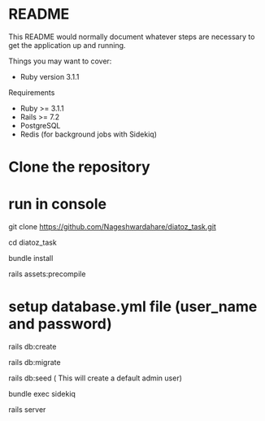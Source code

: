# README

This README would normally document whatever steps are necessary to get the
application up and running.

Things you may want to cover:

* Ruby version
    3.1.1

Requirements

- Ruby >= 3.1.1
- Rails >= 7.2
- PostgreSQL
- Redis (for background jobs with Sidekiq)

# Clone the repository

# run in console
git clone https://github.com/Nageshwardahare/diatoz_task.git

cd diatoz_task

bundle install

rails assets:precompile

# setup database.yml file (user_name and password)

rails db:create

rails db:migrate

rails db:seed     ( This will create a default admin user)

bundle exec sidekiq

rails server



